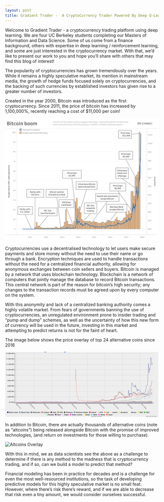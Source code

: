 ```yaml
---
layout: post
title: Gradient Trader -  A CryptoCurrency Trader Powered By Deep Q-Learning
---
```


Welcome to Gradient Trader - a cryptocurrency trading platform using deep learning. We are four UC Berkeley students completing our Masters of Information and Data Science. Some of us come from a finance background, others with expertise in deep learning / reinforcement learning, and some are just interested in the cryptocurrency market. With that, we’d like to present our work to you and hope you’ll share with others that may find this blog of interest!

The popularity of cryptocurrencies has grown tremendously over the years. While it remains a  highly speculative market, its mention in mainstream media, the growth of hedge funds focused solely on cryptocurrencies, and the backing of such currencies by established investors has given rise to a greater number of investors. 

Created in the year 2000, Bitcoin was introduced as the first cryptocurrency. Since 2011, the price of bitcoin has increased by 1,100,000%, recently reaching a cost of $11,000 per coin!

![Bitcoin Boom](https://github.com/GradientTrader/gradienttrader.github.io/blob/master/images/bitcoin_boom.png?raw=true)

Cryptocurrencies use a decentralised technology to let users make secure payments and store money without the need to use their name or go through a bank. Encryption techniques are used to handle transactions without the need for  a centralized financial authority, allowing for  anonymous exchanges between coin sellers and buyers. Bitcoin is managed by a network that uses blockchain technology. Blockchain is a network of computers that jointly manage the database to record Bitcoin transactions. This central network is part of the reason for bitcoin’s high security; any changes to the transaction records must be agreed upon by every computer on the system. 

With this anonymity and lack of a centralized banking authority comes a highly volatile market. From fears of governments banning the use of cryptocurrencies, an unregulated environment prone to insider trading and “pump and dump” schemes, as well as the uncertainty of how this new form of currency will be used in the future, investing in this market and attempting to predict returns is not for the faint of heart. 

The image below shows the price overlay of top 24 alternative coins since 2016

![Altcoins Overlay](https://github.com/GradientTrader/gradienttrader.github.io/blob/master/images/altcoins_overlay.png?raw=true)

In addition to Bitcoin, there are actually thousands of alternative coins (note as “altcoins”) being released alongside Bitcoin with the promise of improved technologies,  (and return on investments for those willing to purchase). 

![Altcoins Overlay](https://github.com/GradientTrader/gradienttrader.github.io/blob/master/images/altcoin_list.png.png?raw=true)

With this in mind, we as data scientists see the above as a challenge to determine if there is any method to the madness that is cryptocurrency trading, and if so, can we build a model to predict that method? 

Financial modeling has been in practice for decades and is a challenge for even the most well-resourced institutions, so the task of developing predictive models for this highly speculative market is no small feat. However, where there’s risk there’s reward, and if we are able to decrease that risk even a tiny amount, we would consider ourselves successful. 

